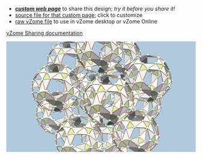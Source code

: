 
 - [***custom web page***][post] to share this design; *try it before you share it!*
 - [source file for that custom page][source]; click to customize
 - [raw vZome file][raw] to use in vZome desktop or vZome Online

[vZome Sharing documentation](https://vzome.github.io/vzome/sharing.html#how-it-works)

![Image](<cool-geometry.png>)


[post]: <https://vorth.github.io/vzome-sharing/2021/12/10/cool-geometry-21-26-59.html>
[source]: <https://github.com/vorth/vzome-sharing/edit/main/_posts/2021-12-10-cool-geometry-21-26-59.md>
[raw]: <https://raw.githubusercontent.com/vorth/vzome-sharing/main/2021/12/10/21-26-59-cool-geometry/cool-geometry.vZome>